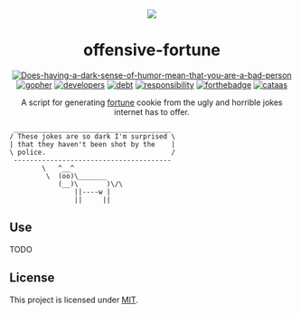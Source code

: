 <div align="center">

<img src="https://media2.giphy.com/media/sgVb9gX9DpYEo/giphy.gif?cid=790b7611c69dd1c9ed43971d182d9ba2f4aaeed323c7b4fe&rid=giphy.gif" />

# offensive-fortune
[![Does-having-a-dark-sense-of-humor-mean-that-you-are-a-bad-person](https://forthebadge.com/images/badges/no-ragrets.svg)](https://www.quora.com/Does-having-a-dark-sense-of-humor-mean-that-you-are-a-bad-person)
[![gopher](https://forthebadge.com/images/badges/made-with-go.svg)](https://blog.golang.org/gopher)
[![developers](https://forthebadge.com/images/badges/built-by-developers.svg)](https://web.mit.edu/humor/Computers/real.programmers)
[![debt](https://forthebadge.com/images/badges/contains-technical-debt.svg)](https://en.wikipedia.org/wiki/Technical_debt)
[![responsibility](https://forthebadge.com/images/badges/powered-by-responsibility.svg)](https://dictionary.cambridge.org/dictionary/english/responsibility)
[![forthebadge](https://forthebadge.com/images/badges/uses-badges.svg)](https://forthebadge.com)
[![cataas](https://forthebadge.com/images/badges/contains-cat-gifs.svg)](https://cataas.com/)

A script for generating [fortune](https://en.wikipedia.org/wiki/Fortune_(Unix)) cookie from the ugly and horrible jokes internet has to offer.


</div>

```
 _______________________________________
/ These jokes are so dark I'm surprised \
| that they haven't been shot by the    |
\ police.                               /
 ---------------------------------------
        \   ^__^
         \  (oo)\_______
            (__)\       )\/\
                ||----w |
                ||     ||

```

## Use

TODO

## License

This project is licensed under [MIT](./LICENSE).
